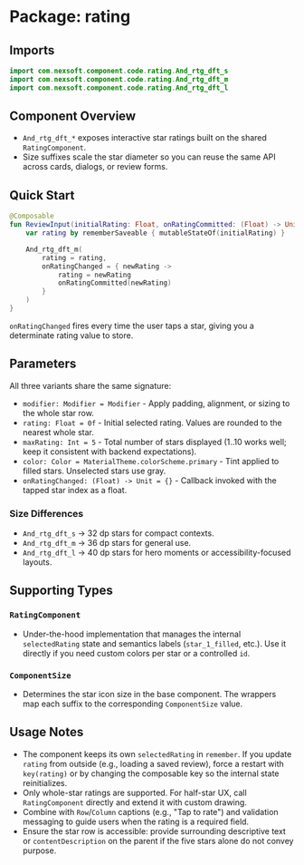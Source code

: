 # Package: rating

## Imports
```kotlin
import com.nexsoft.component.code.rating.And_rtg_dft_s
import com.nexsoft.component.code.rating.And_rtg_dft_m
import com.nexsoft.component.code.rating.And_rtg_dft_l
```

## Component Overview
- `And_rtg_dft_*` exposes interactive star ratings built on the shared `RatingComponent`.
- Size suffixes scale the star diameter so you can reuse the same API across cards, dialogs, or review forms.

## Quick Start
```kotlin
@Composable
fun ReviewInput(initialRating: Float, onRatingCommitted: (Float) -> Unit) {
    var rating by rememberSaveable { mutableStateOf(initialRating) }

    And_rtg_dft_m(
        rating = rating,
        onRatingChanged = { newRating ->
            rating = newRating
            onRatingCommitted(newRating)
        }
    )
}
```
`onRatingChanged` fires every time the user taps a star, giving you a determinate rating value to store.

## Parameters
All three variants share the same signature:
- `modifier: Modifier = Modifier` - Apply padding, alignment, or sizing to the whole star row.
- `rating: Float = 0f` - Initial selected rating. Values are rounded to the nearest whole star.
- `maxRating: Int = 5` - Total number of stars displayed (1..10 works well; keep it consistent with backend expectations).
- `color: Color = MaterialTheme.colorScheme.primary` - Tint applied to filled stars. Unselected stars use gray.
- `onRatingChanged: (Float) -> Unit = {}` - Callback invoked with the tapped star index as a float.

### Size Differences
- `And_rtg_dft_s` -> 32 dp stars for compact contexts.
- `And_rtg_dft_m` -> 36 dp stars for general use.
- `And_rtg_dft_l` -> 40 dp stars for hero moments or accessibility-focused layouts.

## Supporting Types
### `RatingComponent`
- Under-the-hood implementation that manages the internal `selectedRating` state and semantics labels (`star_1_filled`, etc.). Use it directly if you need custom colors per star or a controlled `id`.

### `ComponentSize`
- Determines the star icon size in the base component. The wrappers map each suffix to the corresponding `ComponentSize` value.

## Usage Notes
- The component keeps its own `selectedRating` in `remember`. If you update `rating` from outside (e.g., loading a saved review), force a restart with `key(rating)` or by changing the composable key so the internal state reinitializes.
- Only whole-star ratings are supported. For half-star UX, call `RatingComponent` directly and extend it with custom drawing.
- Combine with `Row`/`Column` captions (e.g., "Tap to rate") and validation messaging to guide users when the rating is a required field.
- Ensure the star row is accessible: provide surrounding descriptive text or `contentDescription` on the parent if the five stars alone do not convey purpose.
